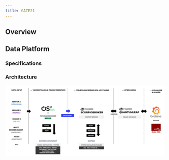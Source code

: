 ```yaml
---
title: GATE21
---
```


## Overview

## Data Platform

### Specifications

### Architecture

![gate21_arch](./img/gate21-arch.png)